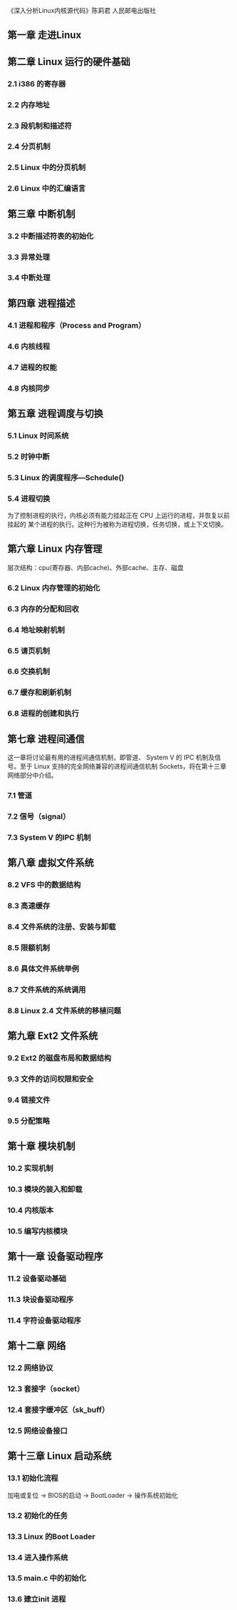 《深入分析Linux内核源代码》陈莉君 人民邮电出版社


## 第一章 走进Linux

## 第二章 Linux 运行的硬件基础
### 2.1 i386 的寄存器
### 2.2 内存地址
### 2.3 段机制和描述符
### 2.4 分页机制
### 2.5 Linux 中的分页机制
### 2.6 Linux 中的汇编语言

## 第三章 中断机制
### 3.2 中断描述符表的初始化
### 3.3 异常处理
### 3.4 中断处理

## 第四章 进程描述
### 4.1 进程和程序（Process and Program）
### 4.6 内核线程
### 4.7 进程的权能
### 4.8 内核同步

## 第五章 进程调度与切换
### 5.1 Linux 时间系统
### 5.2 时钟中断
### 5.3 Linux 的调度程序—Schedule()
### 5.4 进程切换
为了控制进程的执行，内核必须有能力挂起正在 CPU 上运行的进程，并恢复以前挂起的
某个进程的执行。这种行为被称为进程切换，任务切换，或上下文切换。

## 第六章 Linux 内存管理
层次结构：cpu(寄存器、内部cache)、外部cache、主存、磁盘
### 6.2 Linux 内存管理的初始化
### 6.3 内存的分配和回收
### 6.4 地址映射机制
### 6.5 请页机制
### 6.6 交换机制
### 6.7 缓存和刷新机制
### 6.8 进程的创建和执行

## 第七章 进程间通信
这一章将讨论最有用的进程间通信机制，即管道、 System V 的 IPC 机制及信号。至于
Linux 支持的完全网络兼容的进程间通信机制 Sockets，将在第十三章网络部分中介绍。

### 7.1 管道
### 7.2 信号（signal）
### 7.3 System V 的IPC 机制

## 第八章 虚拟文件系统
### 8.2 VFS 中的数据结构
### 8.3 高速缓存
### 8.4 文件系统的注册、安装与卸载
### 8.5 限额机制
### 8.6 具体文件系统举例
### 8.7 文件系统的系统调用
### 8.8 Linux 2.4 文件系统的移植问题

## 第九章 Ext2 文件系统
### 9.2 Ext2 的磁盘布局和数据结构
### 9.3 文件的访问权限和安全
### 9.4 链接文件
### 9.5 分配策略

## 第十章 模块机制
### 10.2 实现机制
### 10.3 模块的装入和卸载
### 10.4 内核版本
### 10.5 编写内核模块

## 第十一章 设备驱动程序
### 11.2 设备驱动基础
### 11.3 块设备驱动程序
### 11.4 字符设备驱动程序

## 第十二章 网络
### 12.2 网络协议
### 12.3 套接字（socket）
### 12.4 套接字缓冲区（sk_buff）
### 12.5 网络设备接口

## 第十三章 Linux 启动系统
### 13.1 初始化流程
加电或复位 -> BIOS的启动 -> BootLoader -> 操作系统初始化
### 13.2 初始化的任务
### 13.3 Linux 的Boot Loader
### 13.4 进入操作系统
### 13.5 main.c 中的初始化
### 13.6 建立init 进程
